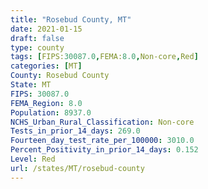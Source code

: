 ```yaml
---
title: "Rosebud County, MT"
date: 2021-01-15
draft: false
type: county
tags: [FIPS:30087.0,FEMA:8.0,Non-core,Red]
categories: [MT]
County: Rosebud County
State: MT
FIPS: 30087.0
FEMA_Region: 8.0
Population: 8937.0
NCHS_Urban_Rural_Classification: Non-core
Tests_in_prior_14_days: 269.0
Fourteen_day_test_rate_per_100000: 3010.0
Percent_Positivity_in_prior_14_days: 0.152
Level: Red
url: /states/MT/rosebud-county
---
```



